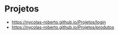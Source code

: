 # Projetos


- https://nycolas-roberto.github.io/Projetos/login
- https://nycolas-roberto.github.io/Projetos/produtos